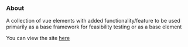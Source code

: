 ### About
A collection of vue elements with added functionality/feature to be used primarily as a base framework for feasibility testing or as a base element

You can view the site [here](https://jonathanching.github.io/vue-elements/)